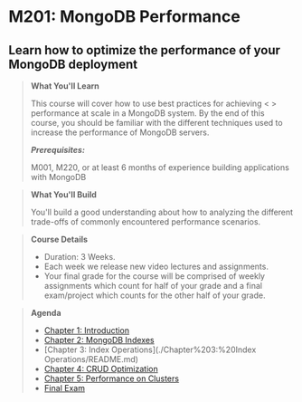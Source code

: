 # M201: MongoDB Performance

## Learn how to optimize the performance of your MongoDB deployment

> __What You'll Learn__
>
> This course will cover how to use best practices for achieving  < > performance at scale in a MongoDB system. By the end of this course, you should be familiar with the different techniques used to increase the performance of MongoDB servers.
>
> ***Prerequisites:***
>
> M001, M220, or at least 6 months of experience building applications with MongoDB

> __What You'll Build__
>
> You'll build a good understanding about how to analyzing the different trade-offs of commonly encountered performance scenarios.

> __Course Details__
> - Duration: 3 Weeks.
> - Each week we release new video lectures and assignments.
> - Your final grade for the course will be comprised of weekly assignments which count for half of your grade and a final exam/project which counts for the other half of your grade.

> __Agenda__
>
> - [Chapter 1: Introduction](./Chapter%201:%20Introduction%20to%20MongoDB%20Performance/README.md)
> - [Chapter 2: MongoDB Indexes](./Chapter%202:%20MongoDB%20Index/README.md)
> - [Chapter 3: Index Operations](./Chapter%203:%20Index Operations/README.md)
> - [Chapter 4: CRUD Optimization](./Chapter%204:%20CRUD%20Optimization/README.md)
> - [Chapter 5: Performance on Clusters](./Chapter%205:%20Performance%20on%20Clusters/README.md)
> - [Final Exam](./Final%20Exam/README.md)
